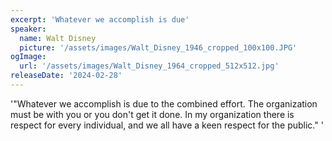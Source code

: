 ```yaml
---
excerpt: 'Whatever we accomplish is due'
speaker:
  name: Walt Disney
  picture: '/assets/images/Walt_Disney_1946_cropped_100x100.JPG'
ogImage:
  url: '/assets/images/Walt_Disney_1964_cropped_512x512.jpg'
releaseDate: '2024-02-28'
---
```


'"Whatever we accomplish is due to the combined effort. The organization must be with you or you don't get it done. In my organization there is respect for every individual, and we all have a keen respect for the public."'
